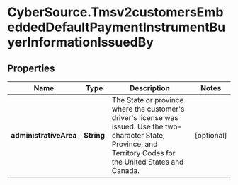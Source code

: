 # CyberSource.Tmsv2customersEmbeddedDefaultPaymentInstrumentBuyerInformationIssuedBy

## Properties
Name | Type | Description | Notes
------------ | ------------- | ------------- | -------------
**administrativeArea** | **String** | The State or province where the customer&#39;s driver&#39;s license was issued.  Use the two-character State, Province, and Territory Codes for the United States and Canada.  | [optional] 


